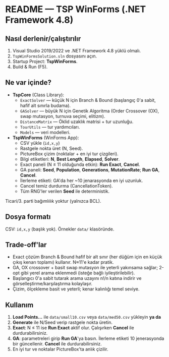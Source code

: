 README — TSP WinForms (.NET Framework 4.8)
==========================================

Nasıl derlenir/çalıştırılır
---------------------------
1) Visual Studio 2019/2022 ve .NET Framework 4.8 yüklü olmalı.
2) `TspWinFormsSolution.sln` dosyasını açın.
3) Startup Project: **TspWinForms**.
4) Build & Run (F5).

Ne var içinde?
--------------
- **TspCore** (Class Library): 
  - `ExactSolver` — küçük N için Branch & Bound (başlangıç 0'a sabit, hafif alt sınırla budama).
  - `GASolver` — büyük N için Genetik Algoritma (Order Crossover (OX), swap mutasyon, turnuva seçimi, elitizm).
  - `DistanceMatrix` — Öklid uzaklık matrisi + tur uzunluğu.
  - `TourUtils` — tur yardımcıları.
  - `Models` — veri modelleri.
- **TspWinForms** (WinForms App):
  - CSV yükle (`id,x,y`)
  - Rastgele nokta üret (N, Seed).
  - PictureBox çizim (noktalar + en iyi tur çizgileri).
  - Bilgi etiketleri: **N**, **Best Length**, **Elapsed**, **Solver**.
  - Exact paneli (N ≤ 11 olduğunda etkin): **Run Exact**, **Cancel**.
  - GA paneli: **Seed**, **Population**, **Generations**, **MutationRate**; **Run GA**, **Cancel**.
  - İlerleme etiketi: GA'da her ~10 jenarasyonda en iyi uzunluk.
  - Cancel temiz durdurma (CancellationToken).
  - Tüm RNG'ler verilen **Seed** ile deterministik.

Ticari/3. parti bağımlılık yoktur (yalnızca BCL).

Dosya formatı
-------------
CSV: `id,x,y` (başlık yok).
Örnekler `data/` klasöründe.

Trade-off'lar
-------------
- Exact çözüm Branch & Bound hafif bir alt sınır (her düğüm için en küçük çıkış kenarı toplamı) kullanır. N≈11'e kadar pratik.
- GA, OX crossover + basit swap mutasyon ile yeterli yakınsama sağlar; 2-opt gibi yerel arama eklenmedi (isteğe bağlı iyileştirilebilir).
- Başlangıcı 0'a sabit tutarak arama uzayını n!/n katına indirir ve görselleştirme/karşılaştırma kolaylaşır.
- Çizim, ölçekleme basit ve yeterli; kenar kalınlığı temel seviye.

Kullanım
--------
1) **Load Points...** ile `data/small10.csv` veya `data/med50.csv` yükleyin **ya da**
2) **Generate** ile N/Seed verip rastgele nokta üretin.
3) **Exact**: N ≤ 11 ise **Run Exact** aktif olur. Çalışırken **Cancel** ile durdurabilirsiniz.
4) **GA**: parametreleri girip **Run GA**'ya basın. İlerleme etiketi 10 jenerasyonda bir güncellenir. **Cancel** ile durdurabilirsiniz.
5) En iyi tur ve noktalar PictureBox'ta anlık çizilir.
